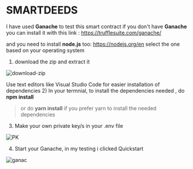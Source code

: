 # SMARTDEEDS
I have used **Ganache** to test this smart contract if you don't have **Ganache**
you can install it with this link
: https://trufflesuite.com/ganache/

and you need to install **node.js** too:
https://nodejs.org/en
select the one based on your operating system


1) download the zip and extract it 
 

![download-zip](https://github.com/Kneel-soN/SMARTDEEDS/assets/125803337/6c5bc73a-a623-4315-a874-606dde8dfad0)

Use text editors like Visual Studio Code for easier installation of dependencies
2) In your termnial, to install the dependencies needed 
, do **npm install** 
 > or do **yarn install** if you prefer yarn to install the needed dependencies

3) Make your own private key/s in your .env file
  
![PK](https://github.com/Kneel-soN/SMARTDEEDS/assets/125803337/2eb7b4de-3bcd-4c5b-94a9-b54eb3d58fc5)

4) Start your Ganache, in my testing i clicked Quickstart

![ganac](https://github.com/Kneel-soN/SMARTDEEDS/assets/125803337/e7065c6b-fc9a-4ec1-a9c2-b10fe2d51b55)
